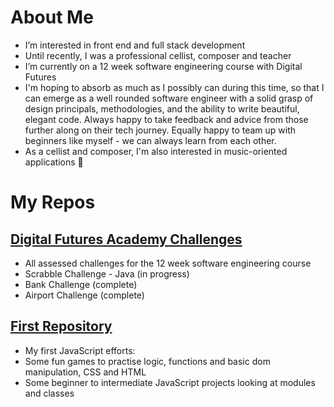 # About Me 
- I’m interested in front end and full stack development  
- Until recently, I was a professional cellist, composer and teacher
- I’m currently on a 12 week software engineering course with Digital Futures  
- I'm hoping to absorb as much as I possibly can during this time, so that I can emerge as a well rounded software engineer with a solid grasp of design principals, methodologies, and the ability to write beautiful, elegant code. Always happy to take feedback and advice from those further along on their tech journey. Equally happy to team up with beginners like myself - we can always learn from each other.
- As a cellist and composer, I'm also interested in music-oriented applications 🎵 

# My Repos
## [Digital Futures Academy Challenges](https://github.com/derynL/digital-futures-challenges)
- All assessed challenges for the 12 week software engineering course
-   Scrabble Challenge - Java (in progress)
-   Bank Challenge (complete)
-   Airport Challenge (complete)
## [First Repository](https://github.com/derynL/firstRepository)
- My first JavaScript efforts: 
-   Some fun games to practise logic, functions and basic dom manipulation, CSS and HTML
-   Some beginner to intermediate JavaScript projects looking at modules and classes

<!---
derynL/derynL is a ✨ special ✨ repository because its `README.md` (this file) appears on your GitHub profile.
You can click the Preview link to take a look at your changes.
--->
